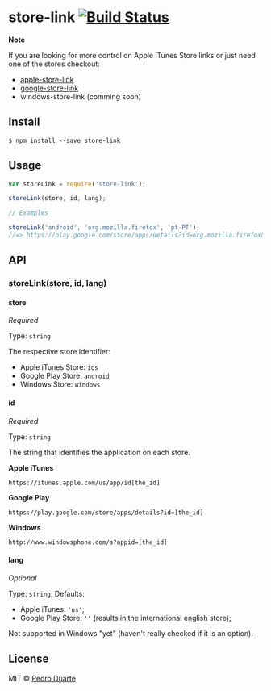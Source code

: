 # store-link [![Build Status](https://travis-ci.org/xipasduarte/store-link.svg?branch=master)](https://travis-ci.org/xipasduarte/store-link)

**Note**

If you are looking for more control on Apple iTunes Store links or just need one of the stores checkout:
* [apple-store-link](https://www.npmjs.com/package/apple-store-link)
* [google-store-link](https://www.npmjs.com/package/google-store-link)
* windows-store-link (comming soon)

## Install

```
$ npm install --save store-link
```


## Usage

```js
var storeLink = require('store-link');

storeLink(store, id, lang);

// Examples

storeLink('android', 'org.mozilla.firefox', 'pt-PT');
//=> https://play.google.com/store/apps/details?id=org.mozilla.firefox&hl=pt-PT
```


## API

### storeLink(store, id, lang)

#### store

*Required*

Type: `string`

The respective store identifier:

* Apple iTunes Store: `ios`
* Google Play Store: `android`
* Windows Store: `windows`

#### id

*Required*

Type: `string`

The string that identifies the application on each store.

**Apple iTunes**

`https://itunes.apple.com/us/app/id[the_id]`

**Google Play**

`https://play.google.com/store/apps/details?id=[the_id]`

**Windows**

`http://www.windowsphone.com/s?appid=[the_id]`

#### lang
*Optional*

Type: `string`;
Defaults:
* Apple iTunes: `'us'`;
* Google Play Store: `''` (results in the international english store);

Not supported in Windows "yet" (haven't really checked if it is an option).

## License

MIT © [Pedro Duarte](https://github.com/xipasduarte)
